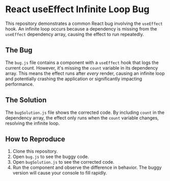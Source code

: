 # React useEffect Infinite Loop Bug

This repository demonstrates a common React bug involving the `useEffect` hook.  An infinite loop occurs because a dependency is missing from the `useEffect` dependency array, causing the effect to run repeatedly.

## The Bug
The `bug.js` file contains a component with a `useEffect` hook that logs the current count. However, it's missing the `count` variable in its dependency array. This means the effect runs after *every* render, causing an infinite loop and potentially crashing the application or significantly impacting performance.

## The Solution
The `bugSolution.js` file shows the corrected code. By including `count` in the dependency array, the effect only runs when the `count` variable changes, resolving the infinite loop. 

## How to Reproduce
1. Clone this repository.
2. Open `bug.js` to see the buggy code.
3. Open `bugSolution.js` to see the corrected code.
4. Run the component and observe the difference in behavior. The buggy version will cause your console to fill rapidly.